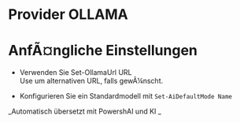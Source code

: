 ﻿# Provider OLLAMA  

# AnfÃ¤ngliche Einstellungen 

* Verwenden Sie Set-OllamaUrl URL  
Use um alternativen URL, falls gewÃ¼nscht.

* Konfigurieren Sie ein Standardmodell mit `Set-AiDefaultMode Name` 



<!--PowershaiAiDocBlockStart-->
_Automatisch übersetzt mit PowershAI und KI 
_
<!--PowershaiAiDocBlockEnd-->
